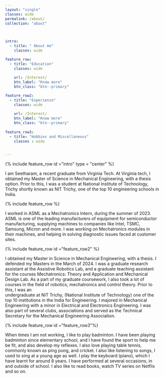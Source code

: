 ```yaml
---
layout: "single"
classes: wide
permalink: /about/
collection: "about"

   
    
intro:
  - title: " About me"
    classes: wide

feature_row:
  - title: "Education"
    classes: wide
    
    url: /Interest/
    btn_label: "Know more"
    btn_class: "btn--primary"      

feature_row2:
  - title: "Experience"
    classes: wide
    
    url: /Interest/
    btn_label: "Know more"
    btn_class: "btn--primary"
       
feature_row3:
  - title: "Hobbies and Miscellaneous"
    classes : wide
    

---
```


{% include feature_row id ="intro" type = "center" %}

I am Seetharam, a recent graduate from Virginia Tech. At Virginia tech, I obtained my Master of Science in Mechanical Engineering, with a thesis option. Prior to this, I was a student at National Institute of Technology, Trichy shortly known as NIT Trichy, one of the top 10 engineering schools in India.

{% include feature_row %}

I worked in ASML as a Mechatronics Intern, during the summer of 2023. ASML is one of the leading manufacturers of equipment for semiconductor 
manufacturing, supplying machines to companies like Intel, TSMC, Samsung, Micron and more. I was working on Mechatronics modules in their machines, and helping
in solving diagnostic issues faced at customer sites. 
    

{% include feature_row id ="feature_row2"  %}

I obtained my Master in Science in Mechanical Engineering, with a thesis. I defended my Masters in the March of 2024. I was a graduate research
assistant at the Assistive Robotics Lab, and a graduate teaching assistant for the courses Mechatronics: Theory and Application and Mechanical Design Lab.
As a part of my graduate coursework, I also took a lot of courses in the field of robotics, mechatronics and control theory. Prior to this, I was an     
undergraduate at NIT Trichy, (National Institute of Technology) one of the top 10 institutions in the India for Engineering. I majored in Mechanical                Engineering with a minor in Electrical and Electronics Engineering. I was also part of several clubs, associations and served as the Technical Secretary for        the Mechanical Engineering Association.

{% include feature_row id ="feature_row3"%}

 When times I am not working, I like to play badminton. I have been playing badminton since elementary school, and I have found the sport to help me      be fit, and also develop my reflexes. I also love playing table tennis, commonly known as ping pong, and cricket. I also like listening to songs, I used to         sing at a young age as well. I play the keyboard (piano), which I have learnt for around 8 years. I have performed at several occasions, in and outside of          school. I also like to read books, watch TV series on Netflix and so on.  

